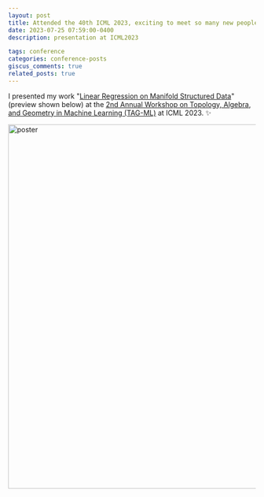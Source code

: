 ```yaml
---
layout: post
title: Attended the 40th ICML 2023, exciting to meet so many new people with many interesting works!
date: 2023-07-25 07:59:00-0400
description: presentation at ICML2023

tags: conference
categories: conference-posts
giscus_comments: true
related_posts: true
---
```


 I presented my work "[Linear Regression on Manifold Structured Data](https://icml.cc/media/PosterPDFs/ICML%202023/27589.png?t=1691533674.7285285)" (preview shown below) at the [2nd Annual Workshop on Topology, Algebra, and Geometry in Machine Learning (TAG-ML)](https://icml.cc/virtual/2023/workshop/21480) at ICML 2023. :sparkles:

<img src="https://icml.cc/media/PosterPDFs/ICML%202023/27589.png?t=1691533674.7285285" alt="poster" width="740"/>

<!--
![ICML poster](https://icml.cc/media/PosterPDFs/ICML%202023/27589.png?t=1691533674.7285285 = 150x) -->

 <!-- :smile: -->

<!--

 Announcements and news can be much longer than just quick inline posts. In fact, they can have all the features available for the standard blog posts. See below.

 ***

 Jean shorts raw denim Vice normcore, art party High Life PBR skateboard stumptown vinyl kitsch. Four loko meh 8-bit, tousled banh mi tilde forage Schlitz dreamcatcher twee 3 wolf moon. Chambray asymmetrical paleo salvia, sartorial umami four loko master cleanse drinking vinegar brunch. <a href="https://www.pinterest.com">Pinterest</a> DIY authentic Schlitz, hoodie Intelligentsia butcher trust fund brunch shabby chic Kickstarter forage flexitarian. Direct trade <a href="https://en.wikipedia.org/wiki/Cold-pressed_juice">cold-pressed</a> meggings stumptown plaid, pop-up taxidermy. Hoodie XOXO fingerstache scenester Echo Park. Plaid ugh Wes Anderson, freegan pug selvage fanny pack leggings pickled food truck DIY irony Banksy.

 #### Hipster list
 <ul>
     <li>brunch</li>
     <li>fixie</li>
     <li>raybans</li>
     <li>messenger bag</li>
 </ul>

 Hoodie Thundercats retro, tote bag 8-bit Godard craft beer gastropub. Truffaut Tumblr taxidermy, raw denim Kickstarter sartorial dreamcatcher. Quinoa chambray slow-carb salvia readymade, bicycle rights 90's yr typewriter selfies letterpress cardigan vegan.

 ***

 Pug heirloom High Life vinyl swag, single-origin coffee four dollar toast taxidermy reprehenderit fap distillery master cleanse locavore. Est anim sapiente leggings Brooklyn ea. Thundercats locavore excepteur veniam eiusmod. Raw denim Truffaut Schlitz, migas sapiente Portland VHS twee Bushwick Marfa typewriter retro id keytar.

 > We do not grow absolutely, chronologically. We grow sometimes in one dimension, and not in another, unevenly. We grow partially. We are relative. We are mature in one realm, childish in another.
 > —Anais Nin

 Fap aliqua qui, scenester pug Echo Park polaroid irony shabby chic ex cardigan church-key Odd Future accusamus. Blog stumptown sartorial squid, gastropub duis aesthetic Truffaut vero. Pinterest tilde twee, odio mumblecore jean shorts lumbersexual. -->
